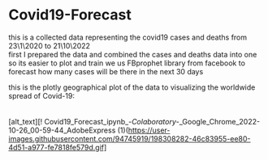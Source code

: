 # Covid19-Forecast
this is a collected data representing the covid19 cases and deaths from 23\1\2020 to 21\10\2022 
<br />
first I prepared the data and combined the cases and deaths data into one so its easier to plot and train
we us FBprophet library from facebook to forecast how many cases will be there in the next 30 days
<br />

this is the plotly geographical plot of the data to visualizing the worldwide spread of Covid-19:
<br />
<br />
<br />
[alt_text][! Covid19_Forecast_ipynb_-_Colaboratory_-_Google_Chrome_2022-10-26_00-59-44_AdobeExpress (1)(https://user-images.githubusercontent.com/94745919/198308282-46c83955-ee80-4d51-a977-fe7818fe579d.gif]


